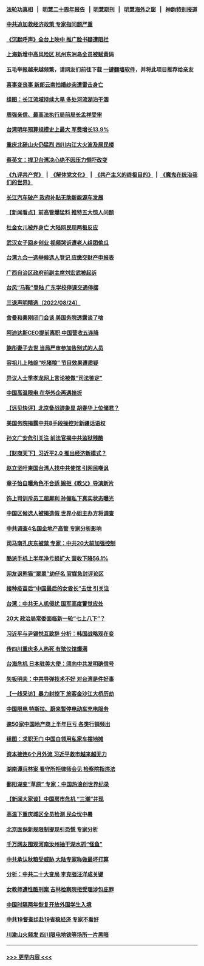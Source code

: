 #### [法轮功真相](https://github.com/gfw-breaker/truth/blob/master/README.md?t=0) &nbsp;&nbsp;|&nbsp;&nbsp; [明慧二十周年报告](https://github.com/gfw-breaker/mh-reports/blob/master/README.md?t=0) &nbsp;&nbsp;|&nbsp;&nbsp;[明慧期刊](https://github.com/gfw-breaker/mh-qikan) &nbsp;&nbsp;|&nbsp;&nbsp; [明慧海外之窗](https://github.com/gfw-breaker/mh-news/blob/master/README.md?t=0) &nbsp;&nbsp;|&nbsp;&nbsp; [神韵特别报道](https://github.com/gfw-breaker/mh-news/blob/master/shenyun.md?t=0)
#### [中共追加救经济政策 专家指问题严重](../pages/nsc413/n13809833.md?t=08252152) 
#### [《沉默呼声》全台上映中 推广脸书疑遭阻拦](../pages/nsc413/n13809791.md?t=08252152) 
#### [上海新增中高风险区 杭州东洲岛全员被赋黄码](../pages/nsc413/n13809718.md?t=08252152) 
#### 五毛举报越来越频繁，请网友们前往下载 [一键翻墙软件](https://github.com/gfw-breaker/ssr-accounts)，并将此项目推荐给亲友
#### [喜事变丧事 新郞云南拍婚纱突遭雷击身亡](../pages/nsc413/n13809786.md?t=08252152) 
#### [组图：长江流域持续大旱 多处河流湖泊干涸](../pages/nsc413/n13809754.md?t=08252152) 
#### [周强亲信、最高法执行局前局长孟祥受审](../pages/nsc413/n13809767.md?t=08252152) 
#### [台湾明年预算规模史上最大 军费增长13.9%](../pages/nsc413/n13809709.md?t=08252152) 
#### [重庆北碚山火仍猛烈 四川内江大火波及居民楼](../pages/nsc413/n13809556.md?t=08252152) 
#### [蔡英文：捍卫台湾决心绝不因压力恫吓改变](../pages/nsc413/n13809665.md?t=08252152) 
#### [《九评共产党》](https://github.com/begood0513/9ping.md/blob/master/README.md) &nbsp;|&nbsp; [《解体党文化》](../../../../jtdwh.md/blob/master/README.md)  &nbsp;|&nbsp; [《共产主义的终极目的》](../../../../gczydzjmd.md/blob/master/README.md) &nbsp;|&nbsp; [《魔鬼在统治我们的世界》](../../../../mgztzwmdsj.md/blob/master/README.md) 
#### [长江汽车破产 政府补贴无助新能源车发展](../pages/nsc413/n13809649.md?t=08252152) 
#### [【新闻看点】前高管爆猛料 推特五大惊人问题](../pages/nsc413/n13808665.md?t=08252152) 
#### [杜金女儿被炸身亡 大陆网民现两极反应](../pages/nsc413/n13809522.md?t=08252152) 
#### [武汉女子回乡创业 视频哭诉遭老人组团偷瓜](../pages/nsc413/n13809551.md?t=08252152) 
#### [台湾九合一选举候选人登记 应缴交财产申报表](../pages/nsc413/n13809528.md?t=08252152) 
#### [广西自治区政府前副主席刘宏武被起诉](../pages/nsc413/n13809533.md?t=08252152) 
#### [台风“马鞍”登陆 广东学校停课交通停摆](../pages/nsc413/n13809483.md?t=08252152) 
#### [三退声明精选（2022/08/24）](../pages/nsc413/n13809543.md?t=08252152) 
#### [舍曼和秦刚闭门会谈 美国务院透露谈了啥](../pages/nsc413/n13809463.md?t=08252152) 
#### [阿迪达斯CEO提前离职 中国营收五连降](../pages/nsc413/n13809498.md?t=08252152) 
#### [鲍彤妻子去世 当局严审参加告别式的人员](../pages/nsc413/n13809484.md?t=08252152) 
#### [容祖儿上陆综“吃猪粮” 节目效果遭质疑](../pages/nsc413/n13809411.md?t=08252152) 
#### [异议人士季孝龙网上言论被做“司法鉴定”](../pages/nsc413/n13809434.md?t=08252152) 
#### [中国高温限电 在华外企再遇挫折](../pages/nsc413/n13809436.md?t=08252152) 
#### [【远见快评】北京备战迹象显 胡春华上位储君？](../pages/nsc413/n13809399.md?t=08252152) 
#### [美国务院揭露中共8手段操控对新疆话语权](../pages/nsc413/n13809373.md?t=08252152) 
#### [孙文广安危引关注 前法官揭中共监狱残酷](../pages/nsc413/n13809359.md?t=08252152) 
#### [【财商天下】习近平2.0 推出经济新模式？](../pages/nsc413/n13809328.md?t=08252152) 
#### [赵立坚吁柬国台湾人找中共使馆 引网民嘲讽](../pages/nsc413/n13809349.md?t=08252152) 
#### [章子怡自曝角色不合适 婉拒《教父》导演新片](../pages/nsc413/n13809377.md?t=08252152) 
#### [饰上司训斥员工超犀利 孙俪私下真实状态曝光](../pages/nsc413/n13809345.md?t=08252152) 
#### [中国区候选人被揭造假 世界小姐主办方将调查](../pages/nsc413/n13809332.md?t=08252152) 
#### [中共调查4名国企地产高管 专家分析影响](../pages/nsc413/n13809372.md?t=08252152) 
#### [司马南孔庆东被禁 专家：中共20大前加强控制](../pages/nsc413/n13809329.md?t=08252152) 
#### [酷派手机上半年净亏损扩大 营收下降56.1%](../pages/nsc413/n13809363.md?t=08252152) 
#### [网友讽熊猫“翠翠”幼仔名 官媒急封评论区](../pages/nsc413/n13809306.md?t=08252152) 
#### [接种疫苗后“中国最后的女酋长”去世 引关注](../pages/nsc413/n13809320.md?t=08252152) 
#### [台湾：中共无人机侵扰 国军高度警觉应处](../pages/nsc413/n13809026.md?t=08252152) 
#### [20大 政治局常委面临新一轮“七上八下”？](../pages/nsc413/n13809294.md?t=08252152) 
#### [习近平与尹锡悦互致辞 分析：韩国战略观在变](../pages/nsc413/n13809249.md?t=08252152) 
#### [传四川重庆多人热死 有殡仪馆爆满](../pages/nsc413/n13809234.md?t=08252152) 
#### [台海危机 日本驻美大使：须向中共发明确信号](../pages/nsc413/n13809271.md?t=08252152) 
#### [矢板明夫：中共导弹技术不好 对台湾是件好事](../pages/nsc413/n13808945.md?t=08252152) 
#### [【一线采访】暴力封控下 旅客金沙江大桥历劫](../pages/nsc413/n13809041.md?t=08252152) 
#### [中国限电 特斯拉、蔚来暂停电动车充电服务](../pages/nsc413/n13809217.md?t=08252152) 
#### [逾50家中国地产商上半年巨亏 各类行销频出](../pages/nsc413/n13809014.md?t=08252152) 
#### [组图：求职无门 中国白领用私家车摆地摊](../pages/nsc413/n13809239.md?t=08252152) 
#### [资本接连6个月外流 习近平救市越来越无力](../pages/nsc413/n13809117.md?t=08252152) 
#### [湖南谭兵林案 看守所拒律师会见 检察院指违法](../pages/nsc413/n13809165.md?t=08252152) 
#### [鄱阳湖变“草原” 专家：中国热浪创世界纪录](../pages/nsc413/n13809177.md?t=08252152) 
#### [【新闻大家谈】中国房市危机 “三潮”并现](../pages/nsc413/n13809173.md?t=08252152) 
#### [高温下重庆城区全员检测 民众忧中暑](../pages/nsc413/n13809018.md?t=08252152) 
#### [北京医保新规限制提现引恐慌 专家分析](../pages/nsc413/n13809016.md?t=08252152) 
#### [千万网友围观河南汝州抽干湖水抓“怪鱼”](../pages/nsc413/n13809037.md?t=08252152) 
#### [中共承认秋粮受威胁 大陆专家称做最坏打算](../pages/nsc413/n13808903.md?t=08252152) 
#### [分析：中共二十大变局 李克强汪洋成关键](../pages/nsc413/n13809019.md?t=08252152) 
#### [女教师遭性酷刑案 吉林检察院拒受理涉包庇罪](../pages/nsc413/n13808837.md?t=08252152) 
#### [中国时隔两年恢复开放外国学生入境](../pages/nsc413/n13809012.md?t=08252152) 
#### [中共19督查组赴19省稳经济 专家不看好](../pages/nsc413/n13809003.md?t=08252152) 
#### [川渝山火频发 四川限电地铁等场所一片黑暗](../pages/nsc413/n13808981.md?t=08252152) 

----
#### [ >>> 更早内容 <<< ](../indexes/nsc413-earlier.md)

